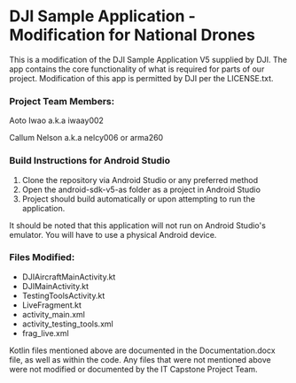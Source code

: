 # DJI Sample Application - Modification for National Drones
This is a modification of the DJI Sample Application V5 supplied by DJI. The app contains the core functionality of what is required for parts of our project. Modification of this app is permitted by DJI per the LICENSE.txt.

### Project Team Members:

Aoto Iwao a.k.a iwaay002

Callum Nelson a.k.a nelcy006 or arma260

### Build Instructions for Android Studio

1. Clone the repository via Android Studio or any preferred method
2. Open the android-sdk-v5-as folder as a project in Android Studio
3. Project should build automatically or upon attempting to run the application.

It should be noted that this application will not run on Android Studio's emulator. You will have to use a physical Android device.

### Files Modified:
- DJIAircraftMainActivity.kt
- DJIMainActivity.kt
- TestingToolsActivity.kt
- LiveFragment.kt
- activity_main.xml
- activity_testing_tools.xml
- frag_live.xml

Kotlin files mentioned above are documented in the Documentation.docx file, as well as within the code. Any files that were not mentioned above were not modified or documented by the IT Capstone Project Team.
